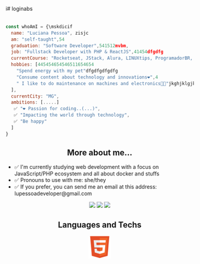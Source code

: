 i# loginabs

```javascript 

const whoAmI = {\mskdicif
  name: "Luciana Pessoa", zisjc
  am: "self-taught",54
  graduation: "Software Developer",541512mvbm,
  job: "Fullstack Developer with PHP & ReactJS",41454dfgdfg
  currentCourse: "Rocketseat, JStack, Alura, LINUXtips, ProgramadorBR, Dio, Estudonauta.",
  hobbies: [445454654546511654654
    "Spend energy with my pet"dfgdfgdfgdfg
    "Consume content about technology and innovations❤️",4
    " I like to do maintenance on machines and electronics👩‍🔧‍"jkghjklgjk
  ],
  currentCity: "MG",
  ambitions: [.....]
   ✅ "❤️ Passion for coding..(...)",
   ✅ "Impacting the world through technology",
   ✅ "Be happy"
  ]
}
```
<div>
  <h2 align="center">More about me...</h2>
  
  <ul>
    <li>✅ I'm currently studying web development with a focus on JavaScript/PHP ecosystem and all about docker and stuffs</li>
    <li>✅ Pronouns to use with me: she/they</li>
    <li>✅ If you prefer, you can send me an email at this address: lupessoadeveloper@gmail.com</li>
  </ul>
  
  <div align="center">
    <a href="https://instagram.com/luciana.developer" target="_blank"><img src="https://img.shields.io/badge/-Instagram-%23E4405F?style=for-the-badge&logo=instagram&logoColor=white" target="_blank"></a>
    <a href="#" target="_blank"><img src="https://img.shields.io/badge/-LinkedIn-%230077B5?style=for-the-badge&logo=linkedin&logoColor=white" target="_blank"></a>
    <a href="#" target="_blank"><img src="https://img.shields.io/badge/-Rocketseat-blueviolet?style=for-the-badge" target="_blank"></a>
  </div>
</div>

<div align="center">
  <h2>Languages and Techs</h2>
    <img align="center" alt="Pedro-HTML" height="60" width="60" src="https://raw.githubusercontent.com/devicons/devicon/master/icons/html5/html5-original.svg">
